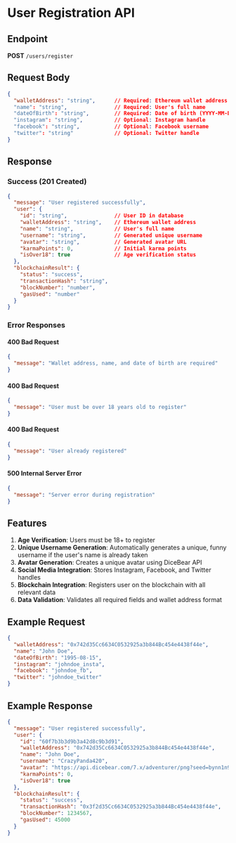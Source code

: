# User Registration API

## Endpoint

**POST** `/users/register`

## Request Body

```json
{
  "walletAddress": "string",      // Required: Ethereum wallet address
  "name": "string",               // Required: User's full name
  "dateOfBirth": "string",        // Required: Date of birth (YYYY-MM-DD)
  "instagram": "string",          // Optional: Instagram handle
  "facebook": "string",           // Optional: Facebook username
  "twitter": "string"             // Optional: Twitter handle
}
```

## Response

### Success (201 Created)

```json
{
  "message": "User registered successfully",
  "user": {
    "id": "string",               // User ID in database
    "walletAddress": "string",    // Ethereum wallet address
    "name": "string",             // User's full name
    "username": "string",         // Generated unique username
    "avatar": "string",           // Generated avatar URL
    "karmaPoints": 0,             // Initial karma points
    "isOver18": true              // Age verification status
  },
  "blockchainResult": {
    "status": "success",
    "transactionHash": "string",
    "blockNumber": "number",
    "gasUsed": "number"
  }
}
```

### Error Responses

#### 400 Bad Request
```json
{
  "message": "Wallet address, name, and date of birth are required"
}
```

#### 400 Bad Request
```json
{
  "message": "User must be over 18 years old to register"
}
```

#### 400 Bad Request
```json
{
  "message": "User already registered"
}
```

#### 500 Internal Server Error
```json
{
  "message": "Server error during registration"
}
```

## Features

1. **Age Verification**: Users must be 18+ to register
2. **Unique Username Generation**: Automatically generates a unique, funny username if the user's name is already taken
3. **Avatar Generation**: Creates a unique avatar using DiceBear API
4. **Social Media Integration**: Stores Instagram, Facebook, and Twitter handles
5. **Blockchain Integration**: Registers user on the blockchain with all relevant data
6. **Data Validation**: Validates all required fields and wallet address format

## Example Request

```json
{
  "walletAddress": "0x742d35Cc6634C0532925a3b844Bc454e4438f44e",
  "name": "John Doe",
  "dateOfBirth": "1995-08-15",
  "instagram": "johndoe_insta",
  "facebook": "johndoe_fb",
  "twitter": "johndoe_twitter"
}
```

## Example Response

```json
{
  "message": "User registered successfully",
  "user": {
    "id": "60f7b3b3d9b3a42d8c9b3d91",
    "walletAddress": "0x742d35Cc6634C0532925a3b844Bc454e4438f44e",
    "name": "John Doe",
    "username": "CrazyPanda420",
    "avatar": "https://api.dicebear.com/7.x/adventurer/png?seed=bynn1n91ivb",
    "karmaPoints": 0,
    "isOver18": true
  },
  "blockchainResult": {
    "status": "success",
    "transactionHash": "0x3f2d35Cc6634C0532925a3b844Bc454e4438f44e",
    "blockNumber": 1234567,
    "gasUsed": 45000
  }
}
```